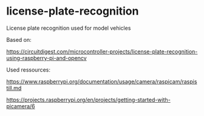 # license-plate-recognition
License plate recognition used for model vehicles

Based on:

https://circuitdigest.com/microcontroller-projects/license-plate-recognition-using-raspberry-pi-and-opencv

Used ressources:

https://www.raspberrypi.org/documentation/usage/camera/raspicam/raspistill.md

https://projects.raspberrypi.org/en/projects/getting-started-with-picamera/6

